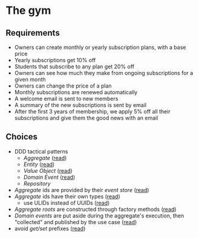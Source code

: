 # The gym

## Requirements

- Owners can create monthly or yearly subscription plans, with a base price
- Yearly subscriptions get 10% off
- Students that subscribe to any plan get 20% off
- Owners can see how much they make from ongoing subscriptions for a given month
- Owners can change the price of a plan
- Monthly subscriptions are renewed automatically
- A welcome email is sent to new members
- A summary of the new subscriptions is sent by email
- After the first 3 years of membership, we apply 5% off all their subscriptions and give them the good news with an email

## Choices

- DDD tactical patterns
  - *Aggregate* ([read](https://vaughnvernon.co/?p=838))
  - *Entity* ([read](http://thepaulrayner.com/blog/aggregates-and-entities-in-domain-driven-design/))
  - *Value Object* ([read](https://dev.to/flbenz/kotlin-and-domain-driven-design-value-objects-4m32))
  - *Domain Event* ([read](http://verraes.net/2014/11/domain-events/))
  - *Repository*
- *Aggregate* ids are provided by their *event store* ([read](https://matthiasnoback.nl/2018/05/when-and-where-to-determine-the-id-of-an-entity/))
- *Aggregate* ids have their own types ([read](https://buildplease.com/pages/vo-ids/))
  - use ULIDs instead of UUIDs ([read](https://sudhir.io/uuids-ulids))
- *Aggregate roots* are constructed through factory methods ([read](https://buildplease.com/pages/constructing-aggregates/))
- *Domain events* are put aside during the aggregate's execution, then "collected" and published by the use case ([read](https://lostechies.com/jimmybogard/2014/05/13/a-better-domain-events-pattern/))
- avoid *get/set* prefixes ([read](https://blog.pragmatists.com/refactoring-from-anemic-model-to-ddd-880d3dd3d45f))
